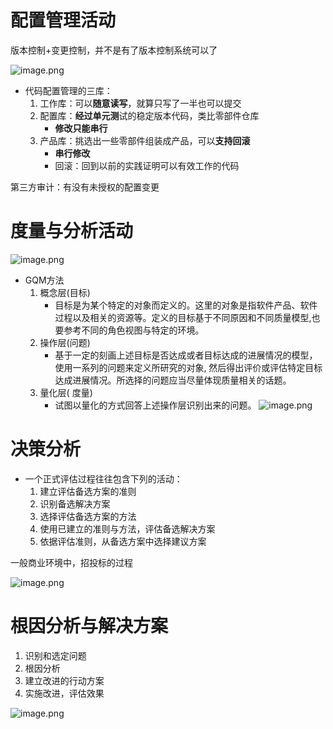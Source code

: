 
# 配置管理活动

版本控制+变更控制，并不是有了版本控制系统可以了

![image.png](https://chillcharlie-img.oss-cn-hangzhou.aliyuncs.com/image%2F2024%2F06%2F11%2F10-31-35-2d40c04432e3f8cd35e43be8100ddd42-20240611103134-5e402c.png)


- 代码配置管理的三库：
	1. 工作库：可以**随意读写**，就算只写了一半也可以提交
	2. 配置库：**经过单元测**试的稳定版本代码，类比零部件仓库
		- **修改只能串行**
	3. 产品库：挑选出一些零部件组装成产品，可以**支持回滚**
		- **串行修改**
		- 回滚：回到以前的实践证明可以有效工作的代码

第三方审计：有没有未授权的配置变更


# 度量与分析活动


![image.png](https://chillcharlie-img.oss-cn-hangzhou.aliyuncs.com/image%2F2024%2F06%2F11%2F10-31-44-d4581a20f6fbbc38485a604a8191a30c-20240611103143-22d2a8.png)


- GQM方法
	1. 概念层(目标)
		- 目标是为某个特定的对象而定义的。这里的对象是指软件产品、软件过程以及相关的资源等。定义的目标基于不同原因和不同质量模型,也要参考不同的角色视图与特定的环境。
	1. 操作层(问题)
		- 基于一定的刻画上述目标是否达成或者目标达成的进展情况的模型，使用一系列的问题来定义所研究的对象, 然后得出评价或评估特定目标达成进展情况。所选择的问题应当尽量体现质量相关的话题。
	1. 量化层( 度量)
		- 试图以量化的方式回答上述操作层识别出来的问题。
![image.png](https://chillcharlie-img.oss-cn-hangzhou.aliyuncs.com/image%2F2024%2F06%2F11%2F10-39-06-b84e36ce7bdff64e4c091fcd071d8aba-20240611103905-d43152.png)

# 决策分析

- 一个正式评估过程往往包含下列的活动：
	1. 建立评估备选方案的准则
	2. 识别备选解决方案
	3. 选择评估备选方案的方法
	4. 使用已建立的准则与方法，评估备选解决方案
	5. 依据评估准则，从备选方案中选择建议方案

一般商业环境中，招投标的过程

![image.png](https://chillcharlie-img.oss-cn-hangzhou.aliyuncs.com/image%2F2024%2F06%2F11%2F10-40-10-d12d50dc539b3b37fa87d18ff690f3c7-20240611104009-66c2a4.png)


# 根因分析与解决方案

1. 识别和选定问题
2. 根因分析
3. 建立改进的行动方案
4. 实施改进，评估效果

![image.png](https://chillcharlie-img.oss-cn-hangzhou.aliyuncs.com/image%2F2024%2F06%2F11%2F10-47-18-5683e2ccdeb28e9f446d2b0199daa6fd-20240611104718-e2b7e8.png)
